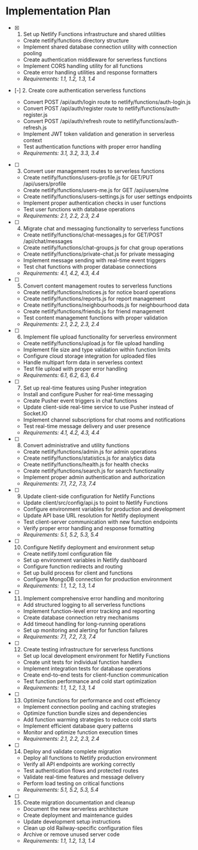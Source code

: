 # Implementation Plan

- [x] 1. Set up Netlify Functions infrastructure and shared utilities

  - Create netlify/functions directory structure
  - Implement shared database connection utility with connection pooling
  - Create authentication middleware for serverless functions
  - Implement CORS handling utility for all functions
  - Create error handling utilities and response formatters
  - _Requirements: 1.1, 1.2, 1.3, 1.4_

- [-] 2. Create core authentication serverless functions


  - Convert POST /api/auth/login route to netlify/functions/auth-login.js
  - Convert POST /api/auth/register route to netlify/functions/auth-register.js
  - Convert POST /api/auth/refresh route to netlify/functions/auth-refresh.js
  - Implement JWT token validation and generation in serverless context
  - Test authentication functions with proper error handling
  - _Requirements: 3.1, 3.2, 3.3, 3.4_

- [ ] 3. Convert user management routes to serverless functions

  - Create netlify/functions/users-profile.js for GET/PUT /api/users/profile
  - Create netlify/functions/users-me.js for GET /api/users/me
  - Create netlify/functions/users-settings.js for user settings endpoints
  - Implement proper authentication checks in user functions
  - Test user functions with database operations
  - _Requirements: 2.1, 2.2, 2.3, 2.4_

- [ ] 4. Migrate chat and messaging functionality to serverless functions

  - Create netlify/functions/chat-messages.js for GET/POST /api/chat/messages
  - Create netlify/functions/chat-groups.js for chat group operations
  - Create netlify/functions/private-chat.js for private messaging
  - Implement message sending with real-time event triggers
  - Test chat functions with proper database connections
  - _Requirements: 4.1, 4.2, 4.3, 4.4_

- [ ] 5. Convert content management routes to serverless functions

  - Create netlify/functions/notices.js for notice board operations
  - Create netlify/functions/reports.js for report management
  - Create netlify/functions/neighbourhoods.js for neighbourhood data
  - Create netlify/functions/friends.js for friend management
  - Test content management functions with proper validation
  - _Requirements: 2.1, 2.2, 2.3, 2.4_

- [ ] 6. Implement file upload functionality for serverless environment

  - Create netlify/functions/upload.js for file upload handling
  - Implement file size and type validation within function limits
  - Configure cloud storage integration for uploaded files
  - Handle multipart form data in serverless context
  - Test file upload with proper error handling
  - _Requirements: 6.1, 6.2, 6.3, 6.4_

- [ ] 7. Set up real-time features using Pusher integration

  - Install and configure Pusher for real-time messaging
  - Create Pusher event triggers in chat functions
  - Update client-side real-time service to use Pusher instead of Socket.IO
  - Implement channel subscriptions for chat rooms and notifications
  - Test real-time message delivery and user presence
  - _Requirements: 4.1, 4.2, 4.3, 4.4_

- [ ] 8. Convert administrative and utility functions

  - Create netlify/functions/admin.js for admin operations
  - Create netlify/functions/statistics.js for analytics data
  - Create netlify/functions/health.js for health checks
  - Create netlify/functions/search.js for search functionality
  - Implement proper admin authentication and authorization
  - _Requirements: 7.1, 7.2, 7.3, 7.4_

- [ ] 9. Update client-side configuration for Netlify Functions

  - Update client/src/config/api.js to point to Netlify Functions
  - Configure environment variables for production and development
  - Update API base URL resolution for Netlify deployment
  - Test client-server communication with new function endpoints
  - Verify proper error handling and response formatting
  - _Requirements: 5.1, 5.2, 5.3, 5.4_

- [ ] 10. Configure Netlify deployment and environment setup

  - Create netlify.toml configuration file
  - Set up environment variables in Netlify dashboard
  - Configure function redirects and routing
  - Set up build process for client and functions
  - Configure MongoDB connection for production environment
  - _Requirements: 1.1, 1.2, 1.3, 1.4_

- [ ] 11. Implement comprehensive error handling and monitoring

  - Add structured logging to all serverless functions
  - Implement function-level error tracking and reporting
  - Create database connection retry mechanisms
  - Add timeout handling for long-running operations
  - Set up monitoring and alerting for function failures
  - _Requirements: 7.1, 7.2, 7.3, 7.4_

- [ ] 12. Create testing infrastructure for serverless functions

  - Set up local development environment for Netlify Functions
  - Create unit tests for individual function handlers
  - Implement integration tests for database operations
  - Create end-to-end tests for client-function communication
  - Test function performance and cold start optimization
  - _Requirements: 1.1, 1.2, 1.3, 1.4_

- [ ] 13. Optimize functions for performance and cost efficiency

  - Implement connection pooling and caching strategies
  - Optimize function bundle sizes and dependencies
  - Add function warming strategies to reduce cold starts
  - Implement efficient database query patterns
  - Monitor and optimize function execution times
  - _Requirements: 2.1, 2.2, 2.3, 2.4_

- [ ] 14. Deploy and validate complete migration

  - Deploy all functions to Netlify production environment
  - Verify all API endpoints are working correctly
  - Test authentication flows and protected routes
  - Validate real-time features and message delivery
  - Perform load testing on critical functions
  - _Requirements: 5.1, 5.2, 5.3, 5.4_

- [ ] 15. Create migration documentation and cleanup
  - Document the new serverless architecture
  - Create deployment and maintenance guides
  - Update development setup instructions
  - Clean up old Railway-specific configuration files
  - Archive or remove unused server code
  - _Requirements: 1.1, 1.2, 1.3, 1.4_
